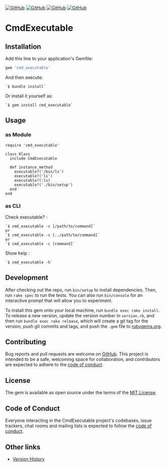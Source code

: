 <a href="LICENSE" alt="MIT License"><img alt="GitHub" src="https://img.shields.io/github/license/toshiki670/cmd_executable?style=flat-square"></a>
<a href="https://github.com/toshiki670/cmd_executable/actions" alt="Check action"><img alt="GitHub" src="https://img.shields.io/github/workflow/status/toshiki670/cmd_executable/Ruby?label=Ruby&style=flat-square"></a>
<a href="https://rubygems.org/gems/cmd_executable" alt="Rubygems"><img alt="GitHub" src="https://img.shields.io/gem/dt/cmd_executable?style=flat-square"></a>
<a href="https://rubygems.org/gems/cmd_executable" alt="Rubygems"><img alt="GitHub" src="https://img.shields.io/gem/v/cmd_executable?style=flat-square"></a>

# CmdExecutable
## Installation

Add this line to your application's Gemfile:

```ruby
gem 'cmd_executable'
```

And then execute:

    `$ bundle install`

Or install it yourself as:

    `$ gem install cmd_executable`

## Usage
### as Module
```
require 'cmd_executable'

class Klass
  include CmdExecutable

  def instance_method
    executable?('/bin/ls')
    executable?('ls')
    executable?(:ls)
    executable?('./bin/setup')
  end
end
```
### as CLI
Check executable? :

    `$ cmd_executable -c [/path/to/command]`
    or
    `$ cmd_executable -c [../path/to/command]`
    or
    `$ cmd_executable -c [command]`

Show help :

    `$ cmd_executable -h`

## Development

After checking out the repo, run `bin/setup` to install dependencies. Then, run `rake spec` to run the tests. You can also run `bin/console` for an interactive prompt that will allow you to experiment.

To install this gem onto your local machine, run `bundle exec rake install`. To release a new version, update the version number in `version.rb`, and then run `bundle exec rake release`, which will create a git tag for the version, push git commits and tags, and push the `.gem` file to [rubygems.org](https://rubygems.org).

## Contributing

Bug reports and pull requests are welcome on [GitHub][source]. This project is intended to be a safe, welcoming space for collaboration, and contributors are expected to adhere to the [code of conduct][conduct].


## License

The gem is available as open source under the terms of the [MIT License][license].

## Code of Conduct

Everyone interacting in the CmdExecutable project's codebases, issue trackers, chat rooms and mailing lists is expected to follow the [code of conduct][conduct].

## Other links
- [Version History][version]

[source]:https://github.com/toshiki670/cmd_executable
[license]:https://github.com/toshiki670/cmd_executable/blob/master/LICENSE
[conduct]:https://github.com/toshiki670/cmd_executable/blob/master/CODE_OF_CONDUCT.md
[version]:https://github.com/toshiki670/cmd_executable/releases
